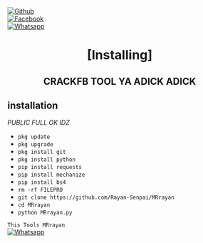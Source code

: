 <b></b> </br> <br>[![Github](https://img.shields.io/badge/Github-Rayan-Senpai?style=flat-square&logo=github)](https://github.com/Rayan-Senpai)<br> [![Facebook](https://img.shields.io/badge/Facebook-MRrayan-blue?style=flat-square&logo=facebook)](https://www.facebook.com/unavailable.this.link)<br> [![Whatsapp](https://img.shields.io/badge/Whatsapp-Rayan-Senpai-deepgreen?style=flat-square&logo=whatsapp)](https://wa.me/+6287749413828)



<h1 align="center"> [Installing]</h1>

<h2 align="center">  CRACKFB TOOL YA ADICK ADICK </h2>


## <b>installation</b>

 _PUBLIC FULL OK IDZ_


- `pkg update`
- `pkg upgrade`
- `pkg install git`
- `pkg install python`
- `pip install requests`
- `pip install mechanize`
- `pip install bs4`
- `rm -rf FILEPRO`
- `git clone https://github.com/Rayan-Senpai/MRrayan`
- `cd MRrayan`
- `python MRrayan.py`
     

 ```This Tools MRrayan ```</br>
 [![Whatsapp](https://img.shields.io/badge/Whatsapp-YusepXD-deepgreen?style=flat-square&logo=whatsapp)](https://wa.me/+19724188800)
